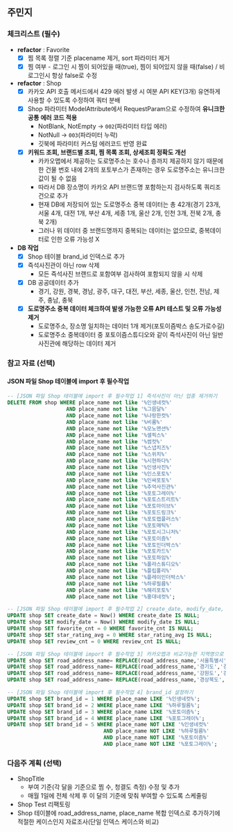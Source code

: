 ## 주민지
### 체크리스트 (필수)
- **refactor** : Favorite
  - [x] 찜 목록 정렬 기준 placename 제거, sort 파라미터 제거
  - [x] 찜 여부 - 로그인 시 찜이 되어있을 때(true), 찜이 되어있지 않을 때(false) / 비로그인시 항상 false로 수정
- **refactor** : Shop
   - [x] 카카오 API 호출 메서드에서 429 에러 발생 시 여분 API KEY(3개) 유연하게 사용할 수 있도록 수정하여 쿼터 분배
   - [x] Shop 파라미터 ModelAttribute에서 RequestParam으로 수정하여 **유니크한 공통 에러 코드 적용**
       - NotBlank, NotEmpty -> `002`(파라미터 타입 에러)
       - NotNull -> `003`(파라미터 누락)
       - 깃북에 파라미터 커스텀 에러코드 반영 완료
   - [x] **키워드 조회, 브랜드별 조회, 찜 목록 조회, 상세조회 정확도 개선**
      - 카카오맵에서 제공하는 도로명주소는 호수나 층까지 제공하지 않기 때문에 한 건물 번호 내에 2개의 포토부스가 존재하는 경우 도로명주소는 유니크한 값이 될 수 없음
      - 따라서 DB 장소명이 카카오 API 브랜드명 포함하는지 검사하도록 쿼리조건으로 추가
      - 현재 DB에 저장되어 있는 도로명주소 중복 데이터는 총 42개(경기 23개, 서울 4개, 대전 1개, 부산 4개, 세종 1개, 울산 2개, 인천 3개, 전북 2개, 충북 2개)
      - 그러나 위 데이터 중 브랜드명까지 중복되는 데이터는 없으므로, 중복데이터로 인한 오류 가능성 X
- **DB 작업**
   - [x] Shop 테이블 brand_id 인덱스로 추가
   - [x] 즉석사진관이 아닌 row 삭제
      - 모든 즉석사진 브랜드로 포함여부 검사하여 포함되지 않을 시 삭제
   - [x] DB 공공데이터 추가
      - 경기, 강원, 경북, 경남, 광주, 대구, 대전, 부산, 세종, 울산, 인천, 전남, 제주, 충남, 충북
   - [x] **도로명주소 중복 데이터 체크하여 발생 가능한 오류 API 테스트 및 오류 가능성 제거**
     - 도로명주소, 장소명 일치하는 데이터 1개 제거(포토이즘박스 송도가로수길)
     - 도로명주소 중복데이터 중 포토이즘스튜디오와 같이 즉석사진이 아닌 일반 사진관에 해당하는 데이터 제거
### 참고 자료 (선택)
#### JSON 파일 Shop 테이블에 import 후 필수작업
```sql
-- [JSON 파일 Shop 테이블에 import 후 필수작업 1] 즉석사진이 아닌 업종 제거하기
DELETE FROM shop WHERE place_name not like '%인생네컷%'
                   AND place_name not like '%그믐달%'
                   AND place_name not like '%나랑한컷%'
                   AND place_name not like '%비룸%'
                   AND place_name not like '%모노맨션%'
                   AND place_name not like '%셀픽스%'
                   AND place_name not like '%썸컷%'
                   AND place_name not like '%스냅치즈%'
                   AND place_name not like '%스위치%'
                   AND place_name not like '%시현하다%'
                   AND place_name not like '%인생사진%'
                   AND place_name not like '%인스포토%'
                   AND place_name not like '%인싸포토%'
                   AND place_name not like '%추억사진관%'
                   AND place_name not like '%포토그레이%'
                   AND place_name not like '%포토스트리트%'
                   AND place_name not like '%포토아이브%'
                   AND place_name not like '%포토드링크%'
                   AND place_name not like '%포토랩플러스%'
                   AND place_name not like '%포토매틱%'
                   AND place_name not like '%포토시그니처%'
                   AND place_name not like '%포토이즘%'
                   AND place_name not like '%포토인더박스%'
                   AND place_name not like '%포토카드%'
                   AND place_name not like '%포토하임%'
                   AND place_name not like '%폴라스튜디오%'
                   AND place_name not like '%플립폴리%'
                   AND place_name not like '%플레이인더박스%'
                   AND place_name not like '%하루필름%'
                   AND place_name not like '%해리포토%'
                   AND place_name not like '%홍대네컷%';

-- [JSON 파일 Shop 테이블에 import 후 필수작업 2] create_date, modify_date, favorite_cnt 초기화하기
UPDATE shop SET create_date = Now() WHERE create_date IS NULL;
UPDATE shop SET modify_date = Now() WHERE modify_date IS NULL;
UPDATE shop SET favorite_cnt = 0 WHERE favorite_cnt IS NULL;
UPDATE shop SET star_rating_avg = 0 WHERE star_rating_avg IS NULL;
UPDATE shop SET review_cnt = 0 WHERE review_cnt IS NULL;

-- [JSON 파일 Shop 테이블에 import 후 필수작업 3] 카카오맵과 비교가능한 지역명으로 수정하기 (아래 지역 이외 지역들은 엑셀로 미리 가공, 세종특별자치시와 제주특별자치시는 카카오맵에 풀네임으로 존재)
UPDATE shop SET road_address_name= REPLACE(road_address_name,'서울특별시','서울');
UPDATE shop SET road_address_name= REPLACE(road_address_name,'경기도','경기');
UPDATE shop SET road_address_name= REPLACE(road_address_name,'강원도','강원');
UPDATE shop SET road_address_name= REPLACE(road_address_name,'경상북도','경북');

-- [JSON 파일 Shop 테이블에 import 후 필수작업 4] brand_id 설정하기
UPDATE shop SET brand_id = 1 WHERE place_name LIKE '%인생네컷%';
UPDATE shop SET brand_id = 2 WHERE place_name LIKE '%하루필름%';
UPDATE shop SET brand_id = 3 WHERE place_name LIKE '%포토이즘%';
UPDATE shop SET brand_id = 4 WHERE place_name LIKE '%포토그레이%';
UPDATE shop SET brand_id = 5 WHERE place_name NOT LIKE '%인생네컷%'
                               AND place_name NOT LIKE '%하루필름%'
                               AND place_name NOT LIKE '%포토이즘%'
                               AND place_name NOT LIKE '%포토그레이%';


```
### 다음주 계획 (선택)
- ShopTitle 
  - 부여 기준(각 달을 기준으로 찜 수, 청결도 측정) 수정 및 추가 
  - 매월 1일에 전체 삭제 후 이 달의 기준에 맞춰 부여할 수 있도록 스케줄링
- Shop Test 리팩토링
- Shop 테이블에 road_address_name, place_name 복합 인덱스로 추가하기에 적절한 케이스인지 자료조사(단일 인덱스 케이스와 비교)
